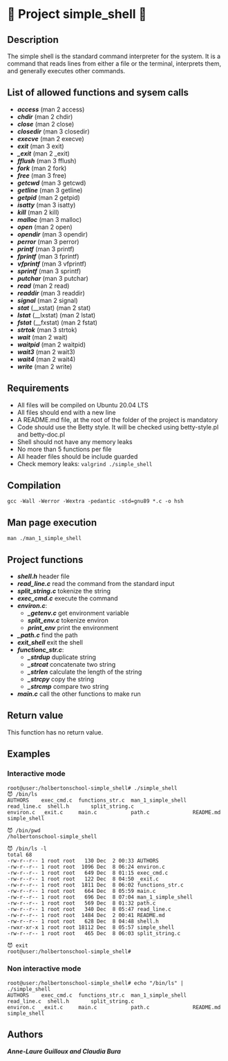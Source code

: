 # 🐧 Project simple_shell 🐧

## Description
The simple shell is the standard command interpreter for the system. It is a command that reads lines from either a file or the terminal, interprets them, and generally executes other commands.

## List of allowed functions and sysem calls
* ***access*** (man 2 access)
* ***chdir*** (man 2 chdir)
* ***close*** (man 2 close)
* ***closedir*** (man 3 closedir)
* ***execve*** (man 2 execve)
* ***exit*** (man 3 exit)
* ***_exit*** (man 2 _exit)
* ***fflush*** (man 3 fflush)
* ***fork*** (man 2 fork)
* ***free*** (man 3 free)
* ***getcwd*** (man 3 getcwd)
* ***getline*** (man 3 getline)
* ***getpid*** (man 2 getpid)
* ***isatty*** (man 3 isatty)
* ***kill*** (man 2 kill)
* ***malloc*** (man 3 malloc)
* ***open*** (man 2 open)
* ***opendir*** (man 3 opendir)
* ***perror*** (man 3 perror)
* ***printf*** (man 3 printf)
* ***fprintf*** (man 3 fprintf)
* ***vfprintf*** (man 3 vfprintf)
* ***sprintf*** (man 3 sprintf)
* ***putchar*** (man 3 putchar)
* ***read*** (man 2 read)
* ***readdir*** (man 3 readdir)
* ***signal*** (man 2 signal)
* ***stat*** (__xstat) (man 2 stat)
* ***lstat*** (__lxstat) (man 2 lstat)
* ***fstat*** (__fxstat) (man 2 fstat)
* ***strtok*** (man 3 strtok)
* ***wait*** (man 2 wait)
* ***waitpid*** (man 2 waitpid)
* ***wait3*** (man 2 wait3)
* ***wait4*** (man 2 wait4)
* ***write*** (man 2 write)

## Requirements
* All files will be compiled on Ubuntu 20.04 LTS
* All files should end with a new line
* A README.md file, at the root of the folder of the project is mandatory
* Code should use the Betty style. It will be checked using betty-style.pl and betty-doc.pl
* Shell should not have any memory leaks
* No more than 5 functions per file
* All header files should be include guarded
* Check memory leaks: ```valgrind ./simple_shell```

## Compilation
```gcc -Wall -Werror -Wextra -pedantic -std=gnu89 *.c -o hsh```

## Man page execution
```man ./man_1_simple_shell```

## Project functions
* ***shell.h*** header file
* ***read_line.c*** read the command from the standard input
* ***split_string.c*** tokenize the string
* ***exec_cmd.c*** execute the command
* ***environ.c***:  
  * ***_getenv.c*** get environment variable
  * ***split_env.c*** tokenize environ
  * ***print_env*** print the environment
* ***_path.c*** find the path
* ***exit_shell*** exit the shell 
* ***functionc_str.c***: 
  * ***_strdup*** duplicate string
  * ***_strcat*** concatenate two string
  * ***_strlen*** calculate the length of the string
  * ***_strcpy*** copy the string
  * ***_strcmp*** compare two string
* ***main.c*** call the other functions to make run

## Return value
This function has no return value.

## Examples
### Interactive mode
```
root@user:/holbertonschool-simple_shell# ./simple_shell
😈 /bin/ls
AUTHORS    exec_cmd.c  functions_str.c  man_1_simple_shell  read_line.c  shell.h       split_string.c
environ.c  _exit.c     main.c           path.c              README.md    simple_shell

😈 /bin/pwd
/holbertonschool-simple_shell

😈 /bin/ls -l
total 68
-rw-r--r-- 1 root root   130 Dec  2 00:33 AUTHORS
-rw-r--r-- 1 root root  1096 Dec  8 06:24 environ.c
-rw-r--r-- 1 root root   649 Dec  8 01:15 exec_cmd.c
-rw-r--r-- 1 root root   122 Dec  8 04:50 _exit.c
-rw-r--r-- 1 root root  1811 Dec  8 06:02 functions_str.c
-rw-r--r-- 1 root root   664 Dec  8 05:59 main.c
-rw-r--r-- 1 root root   696 Dec  8 07:04 man_1_simple_shell
-rw-r--r-- 1 root root   569 Dec  8 01:32 path.c
-rw-r--r-- 1 root root   340 Dec  8 05:47 read_line.c
-rw-r--r-- 1 root root  1484 Dec  2 00:41 README.md
-rw-r--r-- 1 root root   628 Dec  8 04:48 shell.h
-rwxr-xr-x 1 root root 18112 Dec  8 05:57 simple_shell
-rw-r--r-- 1 root root   465 Dec  8 06:03 split_string.c

😈 exit
root@user:/holbertonschool-simple_shell#
```
### Non interactive mode
```
root@user:/holbertonschool-simple_shell# echo "/bin/ls" | ./simple_shell
AUTHORS    exec_cmd.c  functions_str.c  man_1_simple_shell  read_line.c  shell.h       split_string.c
environ.c  _exit.c     main.c           path.c              README.md    simple_shell
```

## Authors
***Anne-Laure Guilloux and Claudia Bura***
